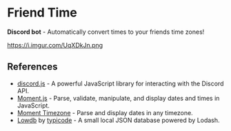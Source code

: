 # Friend Time

**Discord bot** - Automatically convert times to your friends time zones!

<https://i.imgur.com/UqXDkJn.png>

## References

* [discord.js](https://discord.js.org/) - A powerful JavaScript library for interacting with the Discord API.
* [Moment.js](https://momentjs.com/) - Parse, validate, manipulate, and display dates and times in JavaScript.
* [Moment Timezone](https://momentjs.com/timezone/) - Parse and display dates in any timezone.
* [Lowdb](https://github.com/typicode/lowdb) by [typicode](https://github.com/typicode) - A small local JSON database powered by Lodash.
